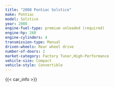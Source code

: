 ```yaml
---
title: "2008 Pontiac Solstice"
make: Pontiac
model: Solstice
year: 2008
engine-fuel-type: premium unleaded (required)
engine-hp: 260
engine-cylinders: 4
transmission-type: Manual
driven-wheels: Rear wheel drive
number-of-doors: 2
market-category: Factory Tuner,High-Performance
vehicle-size: Compact
vehicle-style: Convertible
---
```


{{< car_info >}}
